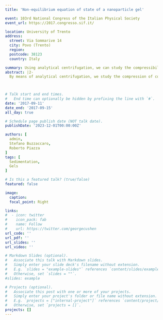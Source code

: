 ```yaml
---
title: 'Non-equilibrium equation of state of a nanoparticle gel'

event: 103rd National Congress of the Italian Physical Society
event_url: https://2017.congresso.sif.it/

location: University of Trento
address:
  street: Via Sommarive 14
  city: Povo (Trento)
  region: 
  postcode: 38123
  country: Italy

summary: Using analytical centrifugation, we can study the compressibility of a colloidal gel.
abstract: |2-
  By means of analytical centrifugation, we study the compression of colloidal gels where attractive forces between the particles are induced by a surfactant, acting as a depletion agent. The approximate pressure sustained by gels with different strength at different centrifugal acceleration is measured from the steady-state profiles of the transmitted intensity, using a conventional method. In the particular case in which the suspension is refractive-index--matched and the profile is directly related to the particle concentration, the equation of state of the gel can be obtained up to the random close-packing limit, highly extending current experimental and numerical data available.
  


# Talk start and end times.
#   End time can optionally be hidden by prefixing the line with `#`.
date: '2017-09-11'
date_end: '2017-09-15'
all_day: true

# Schedule page publish date (NOT talk date).
publishDate: '2023-12-01T00:00:00Z'

authors: [
  admin,
  Stefano Buzzaccaro,
  Roberto Piazza
]
tags: [
  Sedimentation,
  Gels
]

# Is this a featured talk? (true/false)
featured: false

image:
  caption:
  focal_point: Right

links:
#  - icon: twitter
#    icon_pack: fab
#    name: Follow
#    url: https://twitter.com/georgecushen
url_code: ''
url_pdf: ''
url_slides: ''
url_video: ''

# Markdown Slides (optional).
#   Associate this talk with Markdown slides.
#   Simply enter your slide deck's filename without extension.
#   E.g. `slides = "example-slides"` references `content/slides/example-slides.md`.
#   Otherwise, set `slides = ""`.
#slides: example

# Projects (optional).
#   Associate this post with one or more of your projects.
#   Simply enter your project's folder or file name without extension.
#   E.g. `projects = ["internal-project"]` references `content/project/deep-learning/index.md`.
#   Otherwise, set `projects = []`.
projects: []
---
```

